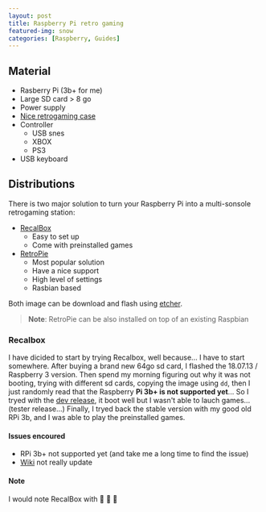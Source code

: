 ```yaml
---
layout: post
title: Raspberry Pi retro gaming
featured-img: snow
categories: [Raspberry, Guides]
---
```


## Material

* Rasberry Pi (3b+ for me)
* Large SD card > 8 go
* Power supply
* [Nice retrogaming case](http://retroflag.com/)
* Controller
  * USB snes
  * XBOX
  * PS3
* USB keyboard

## Distributions

There is two major solution to turn your Raspberry Pi into a multi-sonsole retrogaming station:

* [RecalBox](https://www.recalbox.com/)
  * Easy to set up
  * Come with preinstalled games
* [RetroPie](https://retropie.org.uk/forum/)
  * Most popular solution
  * Have a nice support
  * High level of settings
  * Rasbian based

  
 Both image can be download and flash using [etcher](https://etcher.io/).
 
 > **Note**: RetroPie can be also installed on top of an existing Raspbian
 
 ### Recalbox
 
 I have dicided to start by trying Recalbox, well because... I have to start somewhere.
 After buying a brand new 64go sd card, I flashed the 18.07.13 / Raspberry 3 version. 
 Then spend my morning figuring out why it was not booting, trying with different sd cards,
 copying the image using ```dd```, then I just randomly read that the Raspberry **Pi 3b+ is not supported yet**...
 So I tryed with the [dev release](https://forum.recalbox.com/topic/15010/testers-wanted-major-system-upgrade-pi3b-kodi-17-and-much-more),
 it boot well but I wasn't able to lauch games... (tester release...)
 Finally, I tryed back the stable version with my good old RPi 3b, and I was able to play the preinstalled games.
 
 #### Issues encoured
 
 * RPi 3b+ not supported yet (and take me a long time to find the issue)
 * [Wiki](https://github.com/recalbox/recalbox-os/wiki/Installation-%28EN%29) not really update
 
 #### Note

 I would note RecalBox with :turtle: :turtle: :turtle:
